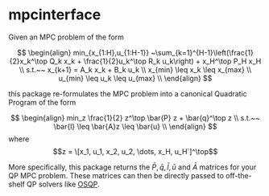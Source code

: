 # mpcinterface
Given an MPC problem of the form

$$
\begin{align}
min_{x_{1:H},u_{1:H-1}} ~\sum_{k=1}^{H-1}\left(\frac{1}{2}x_k^\top Q_k x_k + \frac{1}{2}u_k^\top R_k u_k\right) + x_H^\top P_H x_H \\
s.t.~~ x_{k+1} = A_k x_k + B_k u_k \\
x_{min} \leq x_k \leq x_{max} \\
u_{min} \leq u_k \leq u_{max} \\
\end{align} 
$$

this package re-formulates the MPC problem into a canonical Quadratic Program of the form 

$$
\begin{align}
min_z \frac{1}{2} z^\top \bar{P} z + \bar{q}^\top z \\ 
s.t.~~ \bar{l} \leq \bar{A}z \leq \bar{u} \\
\end{align}
$$
where $$z = \[x_1, u_1, x_2, u_2, \dots, x_H, u_H`]^\top$$

More specifically, this package returns the $\bar{P}, \bar{q}, \bar{l}, \bar{u}$ and $\bar{A}$ matrices for your QP MPC problem. These matrices can then be directly passed to off-the-shelf QP solvers like [OSQP](https://github.com/google/osqp-cpp).